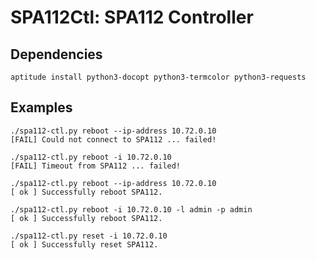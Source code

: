 # SPA112Ctl: SPA112 Controller

## Dependencies

```
aptitude install python3-docopt python3-termcolor python3-requests
```
## Examples

```
./spa112-ctl.py reboot --ip-address 10.72.0.10
[FAIL] Could not connect to SPA112 ... failed!
```

```
./spa112-ctl.py reboot -i 10.72.0.10
[FAIL] Timeout from SPA112 ... failed!
```

```
./spa112-ctl.py reboot --ip-address 10.72.0.10
[ ok ] Successfully reboot SPA112.
```

```
./spa112-ctl.py reboot -i 10.72.0.10 -l admin -p admin
[ ok ] Successfully reboot SPA112.
```

```
./spa112-ctl.py reset -i 10.72.0.10
[ ok ] Successfully reset SPA112.
```
